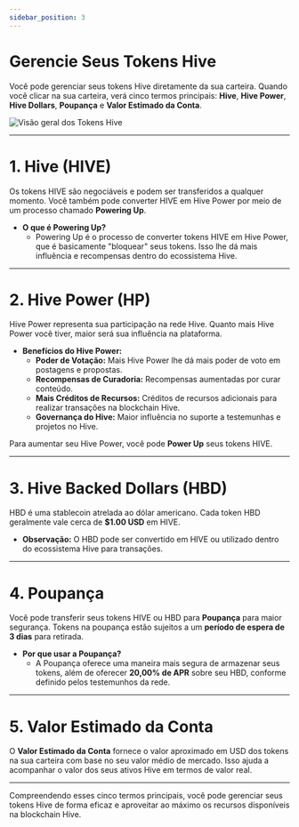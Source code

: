 ```yaml
---
sidebar_position: 3
---
```



# Gerencie Seus Tokens Hive

Você pode gerenciar seus tokens Hive diretamente da sua carteira. Quando você clicar na sua carteira, verá cinco termos principais: **Hive**, **Hive Power**, **Hive Dollars**, **Poupança** e **Valor Estimado da Conta**.

![Visão geral dos Tokens Hive](@site/src/assets/Tuto-manage/1.png)

---

# 1. **Hive (HIVE)**

Os tokens HIVE são negociáveis e podem ser transferidos a qualquer momento. Você também pode converter HIVE em Hive Power por meio de um processo chamado **Powering Up**.

- **O que é Powering Up?**
  - Powering Up é o processo de converter tokens HIVE em Hive Power, que é basicamente "bloquear" seus tokens. Isso lhe dá mais influência e recompensas dentro do ecossistema Hive.

---

# 2. **Hive Power (HP)**

Hive Power representa sua participação na rede Hive. Quanto mais Hive Power você tiver, maior será sua influência na plataforma.

- **Benefícios do Hive Power:**
  - **Poder de Votação:** Mais Hive Power lhe dá mais poder de voto em postagens e propostas.
  - **Recompensas de Curadoria:** Recompensas aumentadas por curar conteúdo.
  - **Mais Créditos de Recursos:** Créditos de recursos adicionais para realizar transações na blockchain Hive.
  - **Governança do Hive:** Maior influência no suporte a testemunhas e projetos no Hive.

Para aumentar seu Hive Power, você pode **Power Up** seus tokens HIVE.

---

# 3. **Hive Backed Dollars (HBD)**

HBD é uma stablecoin atrelada ao dólar americano. Cada token HBD geralmente vale cerca de **$1.00 USD** em HIVE.

- **Observação:** O HBD pode ser convertido em HIVE ou utilizado dentro do ecossistema Hive para transações.

---

# 4. **Poupança**

Você pode transferir seus tokens HIVE ou HBD para **Poupança** para maior segurança. Tokens na poupança estão sujeitos a um **período de espera de 3 dias** para retirada.

- **Por que usar a Poupança?**
  - A Poupança oferece uma maneira mais segura de armazenar seus tokens, além de oferecer **20,00% de APR** sobre seu HBD, conforme definido pelos testemunhos da rede.

---

# 5. **Valor Estimado da Conta**

O **Valor Estimado da Conta** fornece o valor aproximado em USD dos tokens na sua carteira com base no seu valor médio de mercado. Isso ajuda a acompanhar o valor dos seus ativos Hive em termos de valor real.

---

Compreendendo esses cinco termos principais, você pode gerenciar seus tokens Hive de forma eficaz e aproveitar ao máximo os recursos disponíveis na blockchain Hive.
